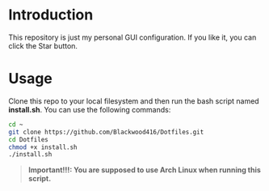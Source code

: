 # Introduction

This repository is just my personal GUI configuration. If you like it, you can click the Star button.

# Usage

Clone this repo to your local filesystem and then run the bash script named **install.sh**. You can use the following commands:

```bash
cd ~
git clone https://github.com/Blackwood416/Dotfiles.git
cd Dotfiles
chmod +x install.sh
./install.sh
```

> **Important!!!: You are supposed to use Arch Linux when running this script.**

